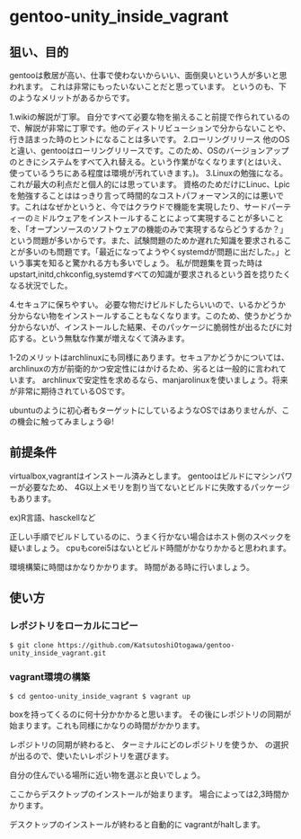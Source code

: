 # gentoo-unity_inside_vagrant
## 狙い、目的
gentooは敷居が高い、仕事で使わないからいい、面倒臭いという人が多いと思われます。
これは非常にもったいないことだと思っています。
というのも、下のようなメリットがあるからです。

1.wikiの解説が丁寧。
  自分ですべて必要な物を揃えること前提で作られているので、解説が非常に丁寧です。他のディストリビューションで分からないことや、行き詰まった時のヒントになることは多いです。
2.ローリングリリース
他のOSと違い、gentooはローリングリリースです。このため、OSのバージョンアップのときにシステムをすべて入れ替える。という作業がなくなります(とはいえ、使っているうちにある程度は環境が汚れていきます。)。
3.Linuxの勉強になる。
  これが最大の利点だと個人的には思っています。
  資格のためだけにLinuc、Lpicを勉強することははっきり言って時間的なコストパフォーマンス的には悪いです。これはなぜかというと、今ではクラウドで機能を実現したり、サードパーティーのミドルウェアをインストールすることによって実現することが多いことを、「オープンソースのソフトウェアの機能のみで実現するならどうするか？」という問題が多いからです。また、試験問題のためか遅れた知識を要求されることが多いのも問題です。「最近になってようやくsystemdが問題に出だした。」という事実を知ると驚かれる方も多いでしょう。
私が問題集を買った時はupstart,initd,chkconfig,systemdすべての知識が要求されるという首を捻りたくなる状況でした。

4.セキュアに保ちやすい。
必要な物だけビルドしたらいいので、いるかどうか分からない物をインストールすることもなくなります。このため、使うかどうか分からないが、インストールした結果、そのパッケージに脆弱性が出るたびに対応する。という無駄な作業が増えなくて済みます。

1-2のメリットはarchlinuxにも同様にあります。セキュアかどうかについては、archlinuxの方が前衛的かつ安定性にはかけるため、劣るとは一般的に言われています。
archlinuxで安定性を求めるなら、manjarolinuxを使いましょう。将来が非常に期待されているOSです。

ubuntuのように初心者もターゲットにしているようなOSではありませんが、この機会に触ってみましょう😆!

## 前提条件
virtualbox,vagrantはインストール済みとします。
gentooはビルドにマシンパワーが必要なため、
4G以上メモリを割り当てないとビルドに失敗するパッケージもあります。

ex)R言語、hasckellなど

正しい手順でビルドしているのに、うまく行かない場合はホスト側のスペックを疑いましょう。
cpuもcorei5はないとビルド時間がかなりかかると思われます。

環境構築に時間はかなりかかります。
時間がある時に行いましょう。
## 使い方
### レポジトリをローカルにコピー

`
$ git clone https://github.com/KatsutoshiOtogawa/gentoo-unity_inside_vagrant.git
`

### vagrant環境の構築

`
$ cd gentoo-unity_inside_vagrant
$ vagrant up
`

boxを持ってくるのに何十分かかかると思います。
その後にレポジトリの同期が始まります。これも同様にかなりの時間がかかります。

レポジトリの同期が終わると、
ターミナルにどのレポジトリを使うか、
の選択が出るので、使いたいレポジトリを選びます。

自分の住んでいる場所に近い物を選ぶと良いでしょう。

ここからデスクトップのインストールが始まります。
場合によっては2,3時間かかります。

デスクトップのインストールが終わると自動的に
vagrantがhaltします。

